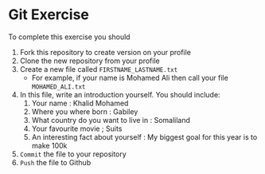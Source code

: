 # Git Exercise

To complete this exercise you should

1. Fork this repository to create version on your profile
2. Clone the new repository from your profile
3. Create a new file called `FIRSTNAME_LASTNAME.txt`
   - For example, if your name is Mohamed Ali then call your file `MOHAMED_ALI.txt`
4. In this file, write an introduction yourself. You should include:
   1. Your name :    Khalid Mohamed
   2. Where you where born : Gabiley
   3. What country do you want to live in : Somaliland
   4. Your favourite movie ; Suits
   5. An interesting fact about yourself : My biggest goal for this year is to make 100k 
5. `Commit` the file to your repository
6. `Push` the file to Github
